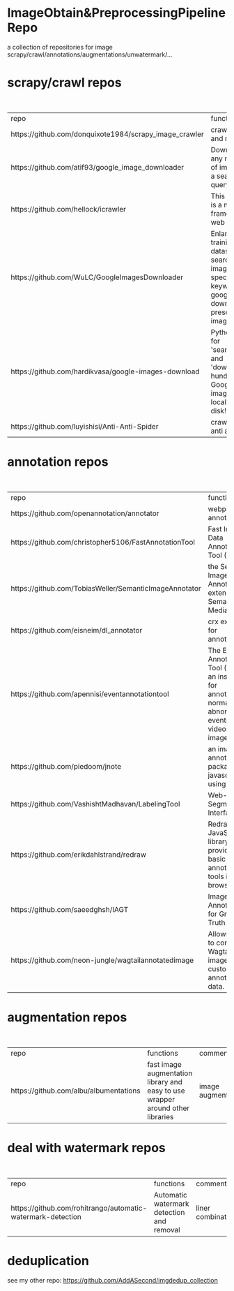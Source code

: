 # ImageObtain&PreprocessingPipelineRepo
a collection of repositories for image scrapy/crawl/annotations/augmentations/unwatermark/...


# scrapy/crawl repos
<table>
    <tr>
        <td>repo</td>
        <td>functions</td>
        <td>comments</td>
    </tr>
    <tr>
        <td>https://github.com/donquixote1984/scrapy_image_crawler</td>
        <td>crawl image and monitor</td>
        <td>under estimization</td>
    </tr>
    <tr>
        <td>https://github.com/atif93/google_image_downloader</td>
        <td>Downloading any number of images for a search query</td>
        <td>very good!</td>
    </tr>
    <tr>
        <td>https://github.com/hellock/icrawler</td>
        <td>This package is a mini framework of web crawlers. </td>
        <td>multi-thread!image,video.google,bing,baidu,flickr</td>
    </tr>
    <tr>
        <td>https://github.com/WuLC/GoogleImagesDownloader</td>
        <td>Enlarge training dataset by searching images with specified keywords in google and download the presented images</td>
        <td>selenium/urllib, highly completetation</td>
    </tr>
    <tr>
        <td>https://github.com/hardikvasa/google-images-download</td>
        <td>Python Script for 'searching' and 'downloading' hundreds of Google images to the local hard disk!</td>
        <td>good if you only need google images</td>
    </tr>
    <tr>
        <td>https://github.com/luyishisi/Anti-Anti-Spider</td>
        <td>crawl with anti apider!</td>
        <td>useful for website with anti spider</td>
    </tr>
</table>


# annotation repos
<table>
    <tr>
        <td>repo</td>
        <td>functions</td>
        <td>comments</td>
    </tr>
    <tr>
        <td>https://github.com/openannotation/annotator</td>
        <td>webpage annotation</td>
        <td>text,images,..</td>
    </tr>
    <tr>
        <td>https://github.com/christopher5106/FastAnnotationTool</td>
        <td>Fast Image Data Annotation Tool (FIAT)</td>
        <td>license plate annotation</td>
    </tr>
    <tr>
        <td>https://github.com/TobiasWeller/SemanticImageAnnotator</td>
        <td>the Semantic Image Annotator extension for Semantic MediaWiki. i</td>
        <td>maybe</td>
    </tr>
    <tr>
        <td>https://github.com/eisneim/dl_annotator</td>
        <td>crx extension for annotation</td>
        <td>fun</td>
    </tr>
    <tr>
        <td>https://github.com/apennisi/eventannotationtool</td>
        <td>The Event Annotation Tool (EAT) is an instrument for annotating normal and abnormal events in videos and images.</td>
        <td>useful</td>
    </tr>
    <tr>
        <td>https://github.com/piedoom/jnote</td>
        <td>an image annotation package for javascript using canvas</td>
        <td>hotspot on images</td>
    </tr>
    <tr>
        <td>https://github.com/VashishtMadhavan/LabelingTool</td>
        <td>Web-Based Segmentation Interface</td>
        <td>web style "LabelMe"</td>
    </tr>
    <tr>
        <td>https://github.com/erikdahlstrand/redraw</td>
        <td>Redraw is a JavaScript library which provides basic image annotation tools in your browser.</td>
        <td>js, simple</td>
    </tr>
    <tr>
        <td>https://github.com/saeedghsh/IAGT</td>
        <td>Image Annotation for Ground Truth</td>
        <td>satellite map annotation</td>
    </tr>
    <tr>
        <td>https://github.com/neon-jungle/wagtailannotatedimage</td>
        <td>Allows users to combine a Wagtail image with custom annotation data. </td>
        <td>useful if you use wagtail in your blog</td>
    </tr>
</table>




# augmentation repos
<table>
    <tr>
        <td>repo</td>
        <td>functions</td>
        <td>comments</td>
    </tr>
    <tr>
        <td>https://github.com/albu/albumentations</td>
        <td>fast image augmentation library and easy to use wrapper around other libraries</td>
        <td>image augmentation!!!</td>
    </tr>
</table>



# deal with watermark repos
<table>
    <tr>
        <td>repo</td>
        <td>functions</td>
        <td>comments</td>
    </tr>
    <tr>
        <td>https://github.com/rohitrango/automatic-watermark-detection</td>
        <td>Automatic watermark detection and removal</td>
        <td>liner combination</td>
    </tr>
</table>


# deduplication
see my other repo:
https://github.com/AddASecond/imgdedup_collection
